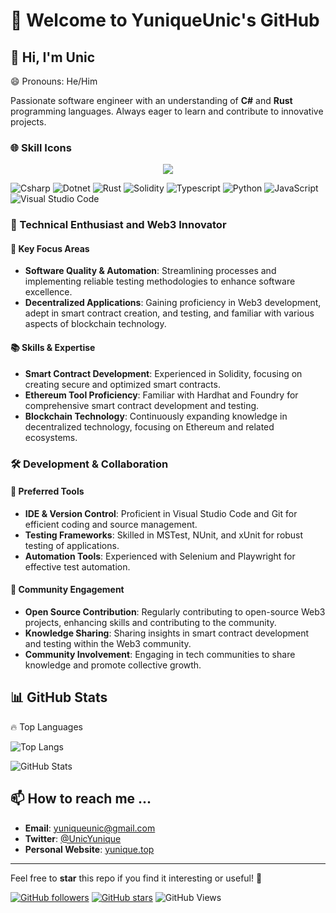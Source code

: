 # 🚀 Welcome to YuniqueUnic's GitHub

## 👋 Hi, I'm Unic

😄 Pronouns: He/Him

Passionate software engineer with an understanding of **C#** and **Rust** programming languages. Always eager to learn and contribute to innovative projects.

### 🌐 Skill Icons

<p align="center">
  <a href="https://skillicons.dev">
    <img src="https://skillicons.dev/icons?i=git,cs,rust,dotnet,py,vscode,linux,docker,photoshop,premiere,typescript,javascript,figma,visualstudio" />
  </a>
</p>

![Csharp](https://img.shields.io/badge/-Csharp-239120?style=for-the-badge&logo=Csharp)
![Dotnet](https://img.shields.io/badge/-.Net-512BD4?style=for-the-badge&logo=dotnet&logoSize=42&label=dotnet&labelColor=%236669E4)
![Rust](https://img.shields.io/badge/-Rust-E43717?style=for-the-badge&logo=rust)
![Solidity](https://img.shields.io/badge/-Solidity-03a8f3?style=for-the-badge&logo=solidity)
![Typescript](https://img.shields.io/badge/Typescript-3178C6?style=for-the-badge&logo=Typescript&logoColor=white&logoSize=44&color=007ACC)
![Python](https://img.shields.io/badge/-Python-14354c?style=for-the-badge&logo=python)
![JavaScript](https://img.shields.io/badge/-JavaScript-F7DF1C?style=for-the-badge&logoColor=white&logo=JavaScript)
![Visual Studio Code](https://img.shields.io/badge/Editor_IDE-white?style=for-the-badge&logo=visual%20studio%20code&logoColor=white&logoSize=44&label=vscode&labelColor=006DB0&color=007ACC)


### 🌟 Technical Enthusiast and Web3 Innovator

#### 🚀 Key Focus Areas
- **Software Quality & Automation**: Streamlining processes and implementing reliable testing methodologies to enhance software excellence.
- **Decentralized Applications**: Gaining proficiency in Web3 development, adept in smart contract creation, and testing, and familiar with various aspects of blockchain technology.

#### 📚 Skills & Expertise
- **Smart Contract Development**: Experienced in Solidity, focusing on creating secure and optimized smart contracts.
- **Ethereum Tool Proficiency**: Familiar with Hardhat and Foundry for comprehensive smart contract development and testing.
- **Blockchain Technology**: Continuously expanding knowledge in decentralized technology, focusing on Ethereum and related ecosystems.

### 🛠️ Development & Collaboration
#### 🔧 Preferred Tools
- **IDE & Version Control**: Proficient in Visual Studio Code and Git for efficient coding and source management.
- **Testing Frameworks**: Skilled in MSTest, NUnit, and xUnit for robust testing of applications.
- **Automation Tools**: Experienced with Selenium and Playwright for effective test automation.

#### 💼 Community Engagement
- **Open Source Contribution**: Regularly contributing to open-source Web3 projects, enhancing skills and contributing to the community.
- **Knowledge Sharing**: Sharing insights in smart contract development and testing within the Web3 community.
- **Community Involvement**: Engaging in tech communities to share knowledge and promote collective growth.

## 📊 GitHub Stats

🔥 Top Languages

![Top Langs](https://github-readme-stats.vercel.app/api/top-langs/?username=YuniqueUnic&layout=compact)

![GitHub Stats](https://github-readme-stats.vercel.app/api?username=YuniqueUnic&show_icons=true&theme=dark)

## 📫 How to reach me ...
- **Email**: [yuniqueunic@gmail.com](mailto:yuniqueunic@gmail.com)
- **Twitter**: [@UnicYunique](https://x.com/UnicYunique)
- **Personal Website**: [yunique.top](https://www.yunique.top)

---

Feel free to **star** this repo if you find it interesting or useful! 🌟

[![GitHub followers](https://img.shields.io/github/followers/YuniqueUnic.svg?label=Follow&style=social)](https://github.com/YuniqueUnic)
[![GitHub stars](https://img.shields.io/github/stars/YuniqueUnic/YuniqueUnic?style=social)](https://github.com/YuniqueUnic/YuniqueUnic)
![GitHub Views](https://komarev.com/ghpvc/?username=YuniqueUnic)
